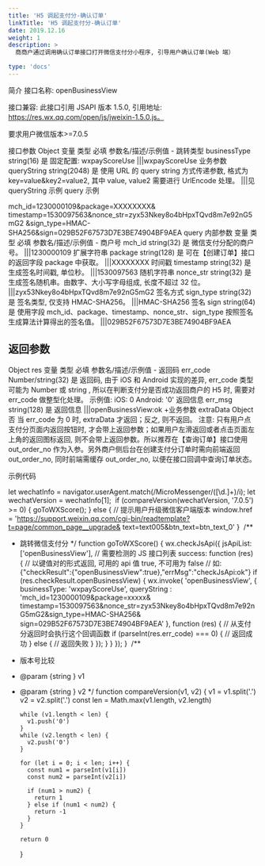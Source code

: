 ```yaml
---
title: 'H5 调起支付分-确认订单'
linkTitle: 'H5 调起支付分-确认订单'
date: 2019.12.16
weight: 1
description: >
  商商户通过调用确认订单接口打开微信支付分小程序, 引导用户确认订单(Web 端）

type: 'docs'
---
```


简介
接口名称: openBusinessView

接口兼容:
此接口引用 JSAPI 版本 1.5.0, 引用地址: https://res.wx.qq.com/open/js/jweixin-1.5.0.js。

要求用户微信版本>=7.0.5

接口参数
Object
变量 类型 必填 参数名/描述/示例值 -
跳转类型 businessType string(16) 是 固定配置: wxpayScoreUse
|||wxpayScoreUse
业务参数 queryString string(2048) 是 使用 URL 的 query string 方式传递参数, 格式为 key=value&key2=value2, 其中 value, value2 需要进行 UrlEncode 处理。
|||见 queryString 示例
query 示例

mch_id=1230000109&package=XXXXXXXX&
timestamp=1530097563&nonce_str=zyx53Nkey8o4bHpxTQvd8m7e92nG5mG2
&sign_type=HMAC-SHA256&sign=029B52F67573D7E3BE74904BF9AEA
query 内部参数
变量 类型 必填 参数名/描述/示例值 -
商户号 mch_id string(32) 是 微信支付分配的商户号。
|||1230000109
扩展字符串 package string(128) 是 可在【创建订单】接口的返回字段 package 中获取。
|||XXXXXXXX
时间戳 timestamp string(32) 是 生成签名时间戳, 单位秒。
|||1530097563
随机字符串 nonce_str string(32) 是 生成签名随机串。由数字、大小写字母组成, 长度不超过 32 位。
|||zyx53Nkey8o4bHpxTQvd8m7e92nG5mG2
签名方式 sign_type string(32) 是 签名类型, 仅支持 HMAC-SHA256。
|||HMAC-SHA256
签名 sign string(64) 是 使用字段 mch_id、package、timestamp、nonce_str、sign_type 按照签名生成算法计算得出的签名值。
|||029B52F67573D7E3BE74904BF9AEA

## 返回参数

Object res
变量 类型 必填 参数名/描述/示例值 -
返回码 err_code Number/string(32) 是 返回码, 由于 iOS 和 Android 实现的差异, err_code 类型可能为 Number 或 string
, 所以在判断支付分是否成功返回商户的 H5 时, 需要对 err_code 做整型化处理。
示例值:
iOS: 0
Android: '0'
返回信息 err_msg string(128) 是 返回信息
|||openBusinessView:ok +业务参数 extraData Object 否 当 err_code 为 0 时, extraData 才返回；反之, 则不返回。
注意: 只有用户点支付分页面内返回按钮时, 才会带上返回参数；如果用户左滑返回或者点击页面左上角的返回图标返回, 则不会带上返回参数。所以推荐在【查询订单】接口使用 out_order_no 作为入参。另外商户侧后台在创建支付分订单时需向前端返回 out_order_no, 同时前端需缓存 out_order_no, 以便在接口回调中查询订单状态。

示例代码

let wechatInfo = navigator.userAgent.match(/MicroMessenger\/([\d\.]+)/i);
let wechatVersion = wechatInfo[1];
​
if (compareVersion(wechatVersion, '7.0.5') >= 0) {
goToWXScore();
} else {
// 提示用户升级微信客户端版本
window.href = 'https://support.weixin.qq.com/cgi-bin/readtemplate?t=page/common_page__upgrade&
text=text005&btn_text=btn_text_0'
}
​
/\*\*

- 跳转微信支付分
  \*/
  function goToWXScore() {
  wx.checkJsApi({
  jsApiList: ['openBusinessView'], // 需要检测的 JS 接口列表
  success: function (res) {
  // 以键值对的形式返回, 可用的 api 值 true, 不可用为 false
  // 如: {"checkResult":{"openBusinessView":true},"errMsg":"checkJsApi:ok"}
  if (res.checkResult.openBusinessView) {
  wx.invoke(
  'openBusinessView', {
  businessType: 'wxpayScoreUse',
  queryString
  : 'mch_id=1230000109&package=xxxxx&
  timestamp=1530097563&nonce_str=zyx53Nkey8o4bHpxTQvd8m7e92nG5mG2&sign_type=HMAC-SHA256&
  sign=029B52F67573D7E3BE74904BF9AEA'
  },
  function (res) {
  // 从支付分返回时会执行这个回调函数
  if (parseInt(res.err_code) === 0) {
  // 返回成功
  } else {
  // 返回失败
  }
  });
  }
  }
  });
  }
  ​
  /\*\*
- 版本号比较
- @param {string
  } v1
- @param {string
  } v2
  \*/
  function compareVersion(v1, v2) {
  v1 = v1.split('.')
  v2 = v2.split('.')
  const len = Math.max(v1.length, v2.length)

      while (v1.length < len) {
        v1.push('0')
      }
      while (v2.length < len) {
        v2.push('0')
      }

      for (let i = 0; i < len; i++) {
        const num1 = parseInt(v1[i])
        const num2 = parseInt(v2[i])

        if (num1 > num2) {
          return 1
        } else if (num1 < num2) {
          return -1
        }
      }

      return 0

  }
